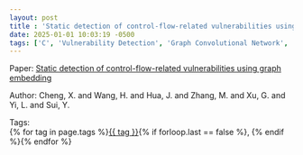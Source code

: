 ```yaml
---
layout: post
title : 'Static detection of control-flow-related vulnerabilities using graph embedding'
date: 2025-01-01 10:03:19 -0500
tags: ['C', 'Vulnerability Detection', 'Graph Convolutional Network', 'Control Flow Graph (CFG)']
---
```

Paper: [Static detection of control-flow-related vulnerabilities using graph embedding](https://ieeexplore-ieee-org.proxy.library.nd.edu/document/8882745)

Author: Cheng, X. and Wang, H. and Hua, J. and Zhang, M. and Xu, G. and Yi, L. and Sui, Y.




 Tags:  
        <span>{% for tag in page.tags %}<a href="/tags/#{{ tag | slugify }}">{{ tag }}</a>{% if forloop.last == false %}, {% endif %}{% endfor %}</span>
